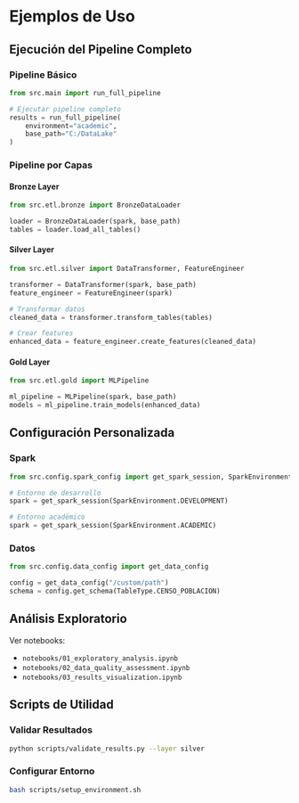 # Ejemplos de Uso

## Ejecución del Pipeline Completo

### Pipeline Básico
```python
from src.main import run_full_pipeline

# Ejecutar pipeline completo
results = run_full_pipeline(
    environment="academic",
    base_path="C:/DataLake"
)
```

### Pipeline por Capas

#### Bronze Layer
```python
from src.etl.bronze import BronzeDataLoader

loader = BronzeDataLoader(spark, base_path)
tables = loader.load_all_tables()
```

#### Silver Layer
```python
from src.etl.silver import DataTransformer, FeatureEngineer

transformer = DataTransformer(spark, base_path)
feature_engineer = FeatureEngineer(spark)

# Transformar datos
cleaned_data = transformer.transform_tables(tables)

# Crear features
enhanced_data = feature_engineer.create_features(cleaned_data)
```

#### Gold Layer
```python
from src.etl.gold import MLPipeline

ml_pipeline = MLPipeline(spark, base_path)
models = ml_pipeline.train_models(enhanced_data)
```

## Configuración Personalizada

### Spark
```python
from src.config.spark_config import get_spark_session, SparkEnvironment

# Entorno de desarrollo
spark = get_spark_session(SparkEnvironment.DEVELOPMENT)

# Entorno académico
spark = get_spark_session(SparkEnvironment.ACADEMIC)
```

### Datos
```python
from src.config.data_config import get_data_config

config = get_data_config("/custom/path")
schema = config.get_schema(TableType.CENSO_POBLACION)
```

## Análisis Exploratorio

Ver notebooks:
- `notebooks/01_exploratory_analysis.ipynb`
- `notebooks/02_data_quality_assessment.ipynb`
- `notebooks/03_results_visualization.ipynb`

## Scripts de Utilidad

### Validar Resultados
```bash
python scripts/validate_results.py --layer silver
```

### Configurar Entorno
```bash
bash scripts/setup_environment.sh
```
